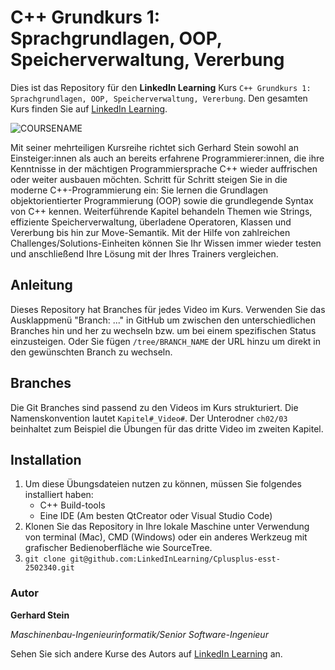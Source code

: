 # C++ Grundkurs 1: Sprachgrundlagen, OOP, Speicherverwaltung, Vererbung

Dies ist das Repository für den **LinkedIn Learning** Kurs `C++ Grundkurs 1: Sprachgrundlagen, OOP, Speicherverwaltung, Vererbung`. Den gesamten Kurs finden Sie auf [LinkedIn Learning][lil-course-url].

![COURSENAME][lil-thumbnail-url] 

Mit seiner mehrteiligen Kursreihe richtet sich Gerhard Stein sowohl an Einsteiger:innen als auch an bereits  erfahrene Programmierer:innen, die  ihre Kenntnisse in der mächtigen Programmiersprache C++ wieder auffrischen oder weiter ausbauen möchten. Schritt für Schritt steigen Sie in die moderne C++-Programmierung ein: Sie lernen die Grundlagen objektorientierter Programmierung (OOP) sowie die grundlegende Syntax von C++ kennen.  Weiterführende Kapitel behandeln Themen wie Strings, effiziente Speicherverwaltung, überladene Operatoren, Klassen und Vererbung bis hin zur Move-Semantik. Mit der Hilfe von zahlreichen Challenges/Solutions-Einheiten können Sie Ihr Wissen immer wieder testen und anschließend Ihre Lösung mit der Ihres Trainers vergleichen.

## Anleitung

Dieses Repository hat Branches für jedes Video im Kurs. Verwenden Sie das Ausklappmenü "Branch: ..." in GitHub um zwischen den unterschiedlichen Branches hin und her zu wechseln bzw. um bei einem spezifischen Status einzusteigen. Oder Sie fügen `/tree/BRANCH_NAME` der URL hinzu um direkt in den gewünschten Branch zu wechseln.

## Branches

Die Git Branches sind passend zu den Videos im Kurs strukturiert. Die Namenskonvention lautet `Kapitel#_Video#`. Der Unterodner `ch02/03` beinhaltet zum Beispiel die Übungen für das dritte Video im zweiten Kapitel. 

## Installation

1. Um diese Übungsdateien nutzen zu können, müssen Sie folgendes installiert haben:
   - C++ Build-tools
   - Eine IDE (Am besten QtCreator oder Visual Studio Code)
2. Klonen Sie das Repository in Ihre lokale Maschine unter Verwendung von terminal (Mac), CMD (Windows) oder ein anderes Werkzeug mit grafischer Bedienoberfläche wie SourceTree.
3. ```git clone git@github.com:LinkedInLearning/Cplusplus-esst-2502340.git```

### Autor

**Gerhard Stein**

_Maschinenbau-Ingenieurinformatik/Senior Software-Ingenieur_

Sehen Sie sich andere Kurse des Autors auf [LinkedIn Learning](https://www.linkedin.com/learning/instructors/dr-gerhard-stein) an.

[0]: # (Replace these placeholder URLs with actual course URLs)
[lil-course-url]: https://www.linkedin.com/learning/c-plus-plus-grundkurs-1-sprachgrundlagen-oop-speicherverwaltung-vererbung
[lil-thumbnail-url]: https://cdn.lynda.com/course/2502340/2502340-1667975474424-16x9.jpg
